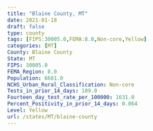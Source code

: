 ```yaml
---
title: "Blaine County, MT"
date: 2021-01-18
draft: false
type: county
tags: [FIPS:30005.0,FEMA:8.0,Non-core,Yellow]
categories: [MT]
County: Blaine County
State: MT
FIPS: 30005.0
FEMA_Region: 8.0
Population: 6681.0
NCHS_Urban_Rural_Classification: Non-core
Tests_in_prior_14_days: 109.0
Fourteen_day_test_rate_per_100000: 1631.0
Percent_Positivity_in_prior_14_days: 0.064
Level: Yellow
url: /states/MT/blaine-county
---
```



